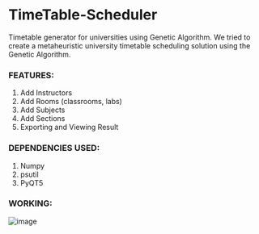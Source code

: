 # TimeTable-Scheduler
Timetable generator for universities using Genetic Algorithm. We tried to create a metaheuristic university timetable scheduling solution using the Genetic Algorithm.

### FEATURES:
1. Add Instructors
2. Add Rooms (classrooms, labs)
3. Add Subjects
4. Add Sections
5. Exporting and Viewing Result

### DEPENDENCIES USED:
1. Numpy
2. psutil
3. PyQT5

### WORKING:


![image]([https://user-images.githubusercontent.com/74897823/171674345-62889ce3-023e-4cf4-9766-5b039ec21521.png](https://github.com/tknishh/TimeTable-Scheduler/blob/0a57ced445b02da2af7aa521378c7d56a1bfb175/Paper%20in%20process/Architecture/SYSTEM%20ARCHITECHTURE.png))
